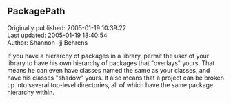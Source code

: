 ## PackagePath  
Originally published: 2005-01-19 10:39:22  
Last updated: 2005-01-19 18:40:54  
Author: Shannon -jj Behrens  
  
If you have a hierarchy of packages in a library, permit the user
of your library to have his own hierarchy of packages that "overlays" yours.
That means he can even have classes named the same as your classes, and have
his classes "shadow" yours.  It also means that a project can be broken up into
several top-level directories, all of which have the same package hierarchy
within.